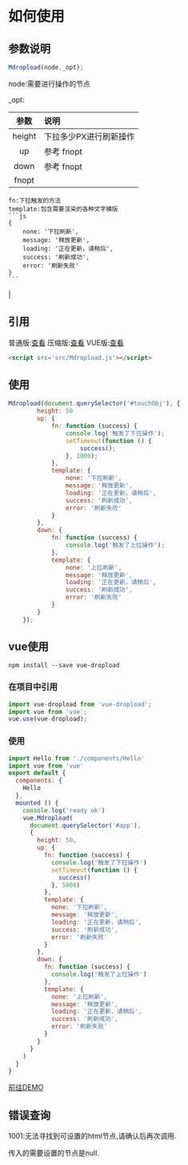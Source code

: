 # 如何使用

## 参数说明
```js
Mdropload(node,_opt);
```
node:需要进行操作的节点

_opt:

|参数|说明|
|:---:|:-----|
|height|下拉多少PX进行刷新操作|
|up|参考 fnopt|
|down|参考 fnopt|
|fnopt|
    fn:下拉触发的方法
    template:包含需要渲染的各种文字模版
    ```js
    {
        none: '下拉刷新',
        message: '释放更新',
        loading: '正在更新，请稍后',
        success: '刷新成功',
        error: '刷新失败'
    }
    ```
|

## 引用
普通版:[查看](/dist/MDropload.js)
压缩版:[查看](/dist/MDropload.min.js)
VUE版:[查看](/dist/Mdropload.vue.js)
```html
<script src='src/Mdropload.js'></script>
```

## 使用

```js
Mdropload(document.querySelector('#touchObj'), {
        height: 50
        up: {
            fn: function (success) {
                console.log('触发了下拉操作');
                setTimeout(function () {
                    success();
                }, 1000);
            },
            template: {
                none: '下拉刷新',
                message: '释放更新',
                loading: '正在更新，请稍后',
                success: '刷新成功',
                error: '刷新失败'
            }
        },
        down: {
            fn: function (success) {
                console.log('触发了上拉操作');
            },
            template: {
                none: '上拉刷新',
                message: '释放更新',
                loading: '正在更新，请稍后',
                success: '刷新成功',
                error: '刷新失败'
            }
        }
    });
```

## vue使用

```
npm install --save vue-dropload
```

### 在项目中引用

```js
import vue-dropload from 'vue-dropload';
import vue from 'vue';
vue.use(vue-dropload);
```

### 使用

```js
import Hello from './components/Hello'
import vue from 'vue'
export default {
  components: {
    Hello
  },
  mounted () {
    console.log('ready ok')
    vue.Mdropload(
      document.querySelector('#app'),
      {
        height: 50,
        up: {
          fn: function (success) {
            console.log('触发了下拉操作')
            setTimeout(function () {
              success()
            }, 5000)
          },
          template: {
            none: '下拉刷新',
            message: '释放更新',
            loading: '正在更新，请稍后',
            success: '刷新成功',
            error: '刷新失败'
          }
        },
        down: {
          fn: function (success) {
            console.log('触发了上拉操作')
          },
          template: {
            none: '上拉刷新',
            message: '释放更新',
            loading: '正在更新，请稍后',
            success: '刷新成功',
            error: '刷新失败'
          }
        }
      }
    )
  }
}
```
[前往DEMO](/example/vueDemo/src/App.vue)

## 错误查询

1001:无法寻找到可设置的html节点,请确认后再次调用.

传入的需要设置的节点是null.

